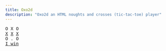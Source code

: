 ```yaml
---
title: Oxo2d 
description: "Oxo2d an HTML noughts and crosses (tic-tac-toe) player"
---
```


<pre class="oxo2d">
O X O
<u>X</u> <u>X</u> <u>X</u>
O . O
<a href="../">I win</a>
</pre>
